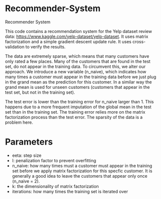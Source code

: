 # Recommender-System
Recommender System

This code contains a recommendation system for the Yelp dataset review data: https://www.kaggle.com/yelp-dataset/yelp-dataset. It uses matrix factorization and a simple gradient descent update rule. It uses cross-validation to verify the results. 

The data are extremely sparse, which means that many customers have only rated a few places. Many of the customers that are found in the test set, do not appear in the training data. To circumvent this, we alter our approach. We introduce a new variable (n_naive), which indicates how many times a customer must appear in the training data before we just plug in the grand mean as the prediction for this customer. In a similar way the grand mean is used for unseen customers (customers that appear in the test set, but not in the training set). 

The test error is lower than the training error for n_naive larger than 1. This happens due to a more frequent imputation of the global mean in the test set than in the training set. The training error relies more on the matrix factorization process than the test error. The sparsity of the data is a problem here. 

# Parameters
- eeta: step size
- l: penalization factor to prevent overfitting
- n_naive: how many times must a customer must appear in the training set before we apply matrix factorization for this specfic customer.    It is generally a good idea to leave the customers that appear only once (n_naive = 2). 
- k: the dimensionality of matrix factorization
- iterations: how many times the training set is iterated over 

